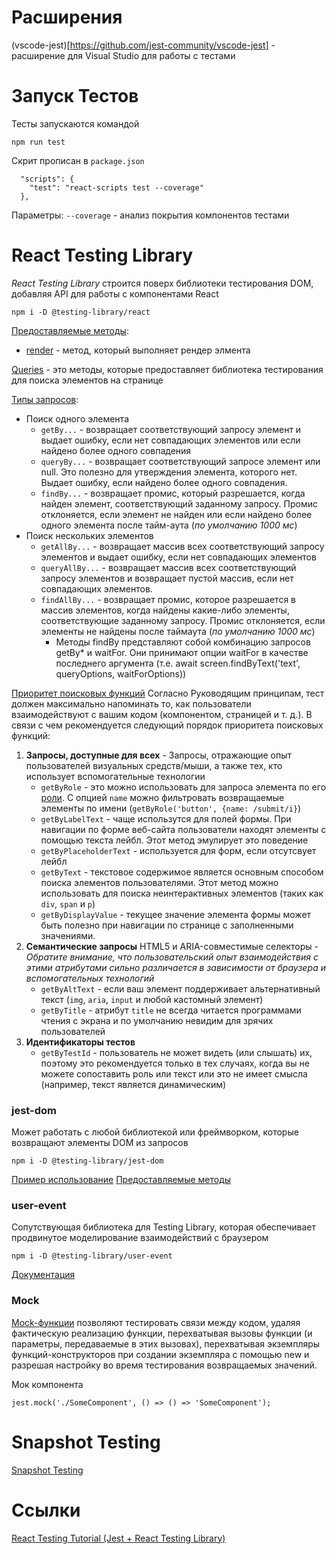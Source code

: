 # Расширения

(vscode-jest)[https://github.com/jest-community/vscode-jest] - расширение для Visual Studio для работы с тестами

# Запуск Тестов

Тесты запускаются командой
```
npm run test
```

Скрит прописан в `package.json`
```
  "scripts": {
    "test": "react-scripts test --coverage"
  },
```

Параметры:
`--coverage` - анализ покрытия компонентов тестами


# React Testing Library
*React Testing Library* строится поверх библиотеки тестирования DOM, добавляя API для работы с компонентами React

```
npm i -D @testing-library/react
```

[Предоставляемые методы](https://testing-library.com/docs/react-testing-library/api):
- [render](https://testing-library.com/docs/react-testing-library/api#render-result) - метод, который выполняет рендер элмента

[Queries](https://testing-library.com/docs/queries/about/) - это методы, которые предоставляет библиотека тестирования для поиска элементов на странице

[Типы запросов](https://testing-library.com/docs/queries/about/#types-of-queries):
- Поиск одного элемента
  - `getBy...` - возвращает соответствующий запросу элемент и выдает ошибку, если нет совпадающих элементов или если найдено более одного совпадения
  - `queryBy...` - возвращает соответствующий запросe элемент или null. Это полезно для утверждения элемента, которого нет. Выдает ошибку, если найдено более одного совпадения.
  - `findBy...` - возвращает промис, который разрешается, когда найден элемент, соответствующий заданному запросу. Промис отклоняется, если элемент не найден или если найдено более одного элемента после тайм-аута (*по умолчанию 1000 мс*)
- Поиск нескольких элементов
  - `getAllBy...` - возвращает массив всех соответствующий запросу элементов и выдает ошибку, если нет совпадающих элементов
  - `queryAllBy...` - возвращает массив всех соответствующий запросу элементов и возвращает пустой массив, если нет совпадающих элементов.
  - `findAllBy...` - возвращает промис, которое разрешается в массив элементов, когда найдены какие-либо элементы, соответствующие заданному запросу. Промис отклоняется, если элементы не найдены после таймаута (*по умолчанию 1000 мс*)
    - Методы findBy представляют собой комбинацию запросов getBy* и waitFor. Они принимают опции waitFor в качестве последнего аргумента (т.е. await screen.findByText('text', queryOptions, waitForOptions))

[Приоритет поисковых функций](https://testing-library.com/docs/queries/about#priority)
Согласно Руководящим принципам, тест должен максимально напоминать то, как пользователи взаимодействуют с вашим кодом (компонентом, страницей и т. д.). В связи с чем рекомендуется следующий порядок приоритета поисковых функций:

1. **Запросы, доступные для всех** - Запросы, отражающие опыт пользователей визуальных средств/мыши, а также тех, кто использует вспомогательные технологии 
    - `getByRole` - это можно использовать для запроса элемента по его [роли](https://developer.mozilla.org/en-US/docs/Web/Accessibility/ARIA/ARIA_Techniques#roles). С опцией `name` можно фильтровать возвращаемые элементы по имени (`getByRole('button', {name: /submit/i}`)
    - `getByLabelText` - чаще использутся для полей формы. При навигации по форме веб-сайта пользователи находят элементы с помощью текста лейбл. Этот метод эмулирует это поведение
    - `getByPlaceholderText` - используется для форм, если отсутсвует лейбл
    - `getByText` - текстовое содержимое является основным способом поиска элементов пользователями. Этот метод можно использовать для поиска неинтерактивных элементов (таких как `div`, `span` и `p`)
    - `getByDisplayValue` - текущее значение элемента формы может быть полезно при навигации по странице с заполненными значениями.
1. **Семантические запросы** HTML5 и ARIA-совместимые селекторы - *Обратите внимание, что пользовательский опыт взаимодействия с этими атрибутами сильно различается в зависимости от браузера и вспомогательных технологий*
    - `getByAltText` - если ваш элемент поддерживает альтернативный текст (`img`, `aria`, `input` и любой кастомный элемент)
    - `getByTitle` - атрибут `title` не всегда читается программами чтения с экрана и по умолчанию невидим для зрячих пользователей
1. **Идентификаторы тестов**
    - `getByTestId` - пользователь не может видеть (или слышать) их, поэтому это рекомендуется только в тех случаях, когда вы не можете сопоставить роль или текст или это не имеет смысла (например, текст является динамическим)

### jest-dom

Может работать с любой библиотекой или фреймворком, которые возвращают элементы DOM из запросов

```
npm i -D @testing-library/jest-dom
```

[Пример использование](https://testing-library.com/docs/ecosystem-jest-dom)
[Предоставляемые методы](https://github.com/testing-library/jest-dom)


### user-event

Cопутствующая библиотека для Testing Library, которая обеспечивает продвинутое моделирование взаимодействий с браузером

```
npm i -D @testing-library/user-event
```

[Документация](https://testing-library.com/docs/ecosystem-user-event/)


### Mock

[Mock-функции](https://jestjs.io/ru/docs/mock-functions) позволяют тестировать связи между кодом, удаляя фактическую реализацию функции, перехватывая вызовы функции (и параметры, передаваемые в этих вызовах), перехватывая экземпляры функций-конструкторов при создании экземпляра с помощью new и разрешая настройку во время тестирования возвращаемых значений.

Мок компонента
```
jest.mock('./SomeComponent', () => () => 'SomeComponent');
```

# Snapshot Testing
[Snapshot Testing](https://jestjs.io/docs/snapshot-testing)

# Ссылки
[React Testing Tutorial (Jest + React Testing Library)](https://www.youtube.com/watch?v=ML5egqL3YFE)
